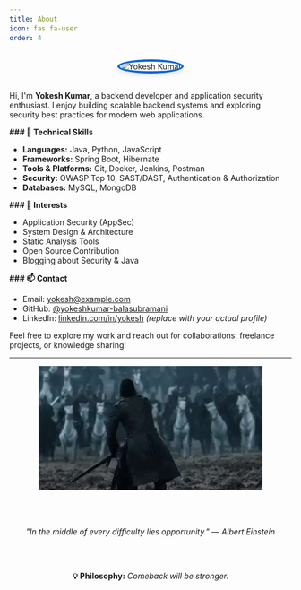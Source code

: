 ```yaml
---
title: About
icon: fas fa-user
order: 4
---
```


<div align="center">
  <img src="https://github.com/yokeshkumar-balasubramani.png" alt="Yokesh Kumar" width="200" height="200" style="border-radius: 50%; border: 4px solid #0366d6; box-shadow: 0 4px 8px rgba(0,0,0,0.1);">
</div>

<br>

Hi, I'm **Yokesh Kumar**, a backend developer and application security enthusiast. I enjoy building scalable backend systems and exploring security best practices for modern web applications.

**### 🔧 Technical Skills**
- **Languages:** Java, Python, JavaScript
- **Frameworks:** Spring Boot, Hibernate
- **Tools & Platforms:** Git, Docker, Jenkins, Postman
- **Security:** OWASP Top 10, SAST/DAST, Authentication & Authorization
- **Databases:** MySQL, MongoDB

**### 📘 Interests**
- Application Security (AppSec)
- System Design & Architecture
- Static Analysis Tools
- Open Source Contribution
- Blogging about Security & Java

**### 📫 Contact**
- Email: yokesh@example.com
- GitHub: [@yokeshkumar-balasubramani](https://github.com/yokeshkumar-balasubramani)
- LinkedIn: [linkedin.com/in/yokesh](https://www.linkedin.com/in/yokesh) *(replace with your actual profile)*

Feel free to explore my work and reach out for collaborations, freelance projects, or knowledge sharing!

---

<div align="center">
  <img src="../assets/img/got.gif" alt="Coding GIF" width="400">

  <br><br>

  <em>"In the middle of every difficulty lies opportunity." — Albert Einstein</em>

  <br><br>

  <strong>💡 Philosophy:</strong> <em>Comeback will be stronger.</em>
</div>
